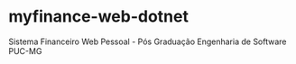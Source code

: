 # myfinance-web-dotnet
Sistema Financeiro Web Pessoal - Pós Graduação Engenharia de Software PUC-MG
